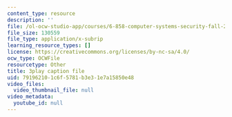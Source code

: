 ```yaml
---
content_type: resource
description: ''
file: /ol-ocw-studio-app/courses/6-858-computer-systems-security-fall-2014/791962101c6f5781b3e31e7a15850e48_bA3xCpYLA34.vtt
file_size: 130559
file_type: application/x-subrip
learning_resource_types: []
license: https://creativecommons.org/licenses/by-nc-sa/4.0/
ocw_type: OCWFile
resourcetype: Other
title: 3play caption file
uid: 79196210-1c6f-5781-b3e3-1e7a15850e48
video_files:
  video_thumbnail_file: null
video_metadata:
  youtube_id: null
---
```

